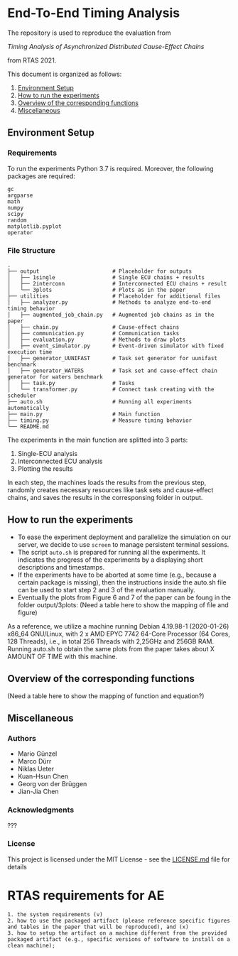 # End-To-End Timing Analysis

The repository is used to reproduce the evaluation from 

*Timing Analysis of Asynchronized Distributed Cause-Effect Chains*

from RTAS 2021.

This document is organized as follows:
1. [Environment Setup](#environment-setup)
2. [How to run the experiments](#how-to-run-the-experiments)
3. [Overview of the corresponding functions]()
4. [Miscellaneous](#miscellaneous)

## Environment Setup
### Requirements

To run the experiments Python 3.7 is required. Moreover, the following packages are required:
```
gc
argparse
math
numpy
scipy
random
matplotlib.pyplot
operator
```

### File Structure

    .
    ├── output                       # Placeholder for outputs
    │   ├── 1single                  # Single ECU chains + results
    │   ├── 2interconn               # Interconnected ECU chains + result
    │   └── 3plots                   # Plots as in the paper
    ├── utilities                    # Placeholder for additional files
    │   ├── analyzer.py              # Methods to analyze end-to-end timing behavior
    │   ├── augmented_job_chain.py   # Augmented job chains as in the paper
    │   ├── chain.py                 # Cause-effect chains
    │   ├── communication.py         # Communication tasks
    │   ├── evaluation.py            # Methods to draw plots
    │   ├── event_simulator.py       # Event-driven simulator with fixed execution time
    │   ├── generator_UUNIFAST       # Task set generator for uunifast benchmark
    │   ├── generator_WATERS         # Task set and cause-effect chain generator for waters benchmark
    │   ├── task.py                  # Tasks
    │   └── transformer.py           # Connect task creating with the scheduler
    ├── auto.sh                      # Running all experiments automatically
    ├── main.py                      # Main function
    ├── timing.py                    # Measure timing behavior
    └── README.md

The experiments in the main function are splitted into 3 parts:
1. Single-ECU analysis
2. Interconnected ECU analysis
3. Plotting the results

In each step, the machines loads the results from the previous step, randomly creates necessary resources like task sets and cause-effect chains, and saves the results in the corresponsing folder in output.  

## How to run the experiments

- To ease the experiment deployment and parallelize the simulation on our server, we decide to use ```screen``` to manage persistent terminal sessions.
- The script ```auto.sh``` is prepared for running all the experiments. It indicates the progress of the experiments by a displaying short descriptions and timestamps.
- If the experiments have to be aborted at some time (e.g., because a certain package is missing), then the instructions inside the auto.sh file can be used to start step 2 and 3 of the evaluation manually.
- Eventually the plots from Figure 6 and 7 of the paper can be foung in the folder output/3plots:
(Need a table here to show the mapping of file and figure)

As a reference, we utilize a machine running Debian 4.19.98-1 (2020-01-26) x86_64 GNU/Linux, with 2 x AMD EPYC 7742 64-Core Processor (64 Cores, 128 Threads), i.e., in total 256 Threads with 2,25GHz and 256GB RAM. Running auto.sh to obtain the same plots from the paper takes about X AMOUNT OF TIME with this machine.

## Overview of the corresponding functions

(Need a table here to show the mapping of function and equation?)

## Miscellaneous

### Authors

* Mario Günzel
* Marco Dürr
* Niklas Ueter
* Kuan-Hsun Chen
* Georg von der Brüggen
* Jian-Jia Chen

### Acknowledgments

???

### License

This project is licensed under the MIT License - see the [LICENSE.md](LICENSE.md) file for details

# RTAS requirements for AE
    1. the system requirements (v)
    2. how to use the packaged artifact (please reference specific figures and tables in the paper that will be reproduced), and (x)
    3. how to setup the artifact on a machine different from the provided packaged artifact (e.g., specific versions of software to install on a clean machine);
